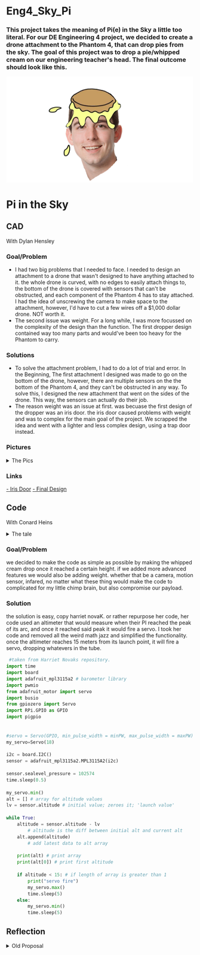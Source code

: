 # Eng4_Sky_Pi

### This project takes the meaning of Pi(e) in the Sky a little too literal. For our DE Engineering 4 project, we decided to create a drone attachment to the Phantom 4, that can drop pies from the sky. The goal of this project was to drop a pie/whipped cream on our engineering teacher's head. The final outcome should look like this.

<img src="https://github.com/cheins48/Eng4_Sky_Pi/blob/main/Pie.png?raw=true" width="500">

# Pi in the Sky

## CAD
With Dylan Hensley

### Goal/Problem

- I had two big problems that I needed to face. I needed to design an attachment to a drone that wasn't designed to have anything attached to it. the whole drone is curved, with no edges to easily attach things to, the bottom of the drone is covered with sensors that can't be obstructed, and each component of the Phantom 4 has to stay attached. I had the idea of unscrewing the camera to make space to the attachment, however, I'd have to cut a few wires off a $1,000 dollar drone. NOT worth it.
- The second issue was weight. For a long while, I was more focussed on the complexity of the design than the function. The first dropper design contained way too many parts and would've been too heavy for the Phantom to carry.

### Solutions

- To solve the attachment problem, I had to do a lot of trial and error. In the Beginning, The first attachment I designed was made to go on the bottom of the drone, however, there are multiple sensors on the the bottom of the Phantom 4, and they can't be obstructed in any way. To solve this, I designed the new attachment that went on the sides of the drone. This way, the sensors can actually do their job.
- The reason weight was an issue at first. was becuase the first design of the dropper was an iris door. the iris door caused problems with weight and was to complex for the main goal of the project. We scrapped the idea and went with a lighter and less complex design, using a trap door instead.

### Pictures

<details><summary>The Pics</summary>

* first draft of attachment ↓

<img src="https://github.com/cheins48/Eng4_Sky_Pi/blob/main/Screenshot%20(69).png?raw=true" width="200">

* first design of dropper ↓

<img src="https://github.com/cheins48/Eng4_Sky_Pi/blob/main/Screenshot%20(66).png?raw=true" width="200">

* final atleration of dropper ↓

<img src="https://github.com/cheins48/Eng4_Sky_Pi/blob/main/Screenshot%20(67).png?raw=true" width="200">

* final design of dropper ↓

<img src="https://github.com/cheins48/Eng4_Sky_Pi/blob/main/Screenshot%20(71).png?raw=true" width="200">

* final design of cylinder ↓

<img src="https://github.com/cheins48/Eng4_Sky_Pi/blob/main/Screenshot%20(73).png?raw=true" width="200">


  </details>

### Links
 [- Iris Door](https://github.com/OstrichIsYum/Robotic-Hand/blob/main/README.md#overview)
 [- Final Design](https://cvilleschools.onshape.com/documents/f7c19773c7e7398ac151e850/w/93b63ee8ed95d510d0a8f784/e/a8d8ad2519b2f786b5c9a8e2)

## Code
With Conard Heins

<details><summary>The tale</summary>
 
the code for this project was criminally simple. basically, when the pi reaches a certain altitude, a servo fires, opening a hatch and dropping whipped cream onto whatever unfortunate teacher got stuck with the dubious duo. so simple any ape could code it, right? WRONG, NOT THIS APE! I feel I should preface my struggles with the fact that computers hate me. "But Conrad, computers don't have emotion or preference over individuals, they only do as they're told." I hear you smuggly reassuring yourself that computers couldn't possibly rise up and kill us all behind your computer screen. well i'm something of a special case, see, when I was born, the horrible witch aichtee'em'ell actually cursed me with a terrible curse. now whenever i use a pi, github, or any coding software, something will go horribly wrong, an entirely unique issue that apparently no one has ever experienced before. every. single. time. for example: in the early stages of the coding process, whenever I attempted to upload my progress to github, it would never push properly. after WEEKS of troubleshooting we found out my pi, despite telling us it was pinging google, and had full connection to the internet, did not in fact have connection to the internet. the little piece of s*** would lie to me every time I was pinging the internet, how is it even able to do that!?!? like it would be able to give me a fake packet from the internet that did not exist. but whatever, simple fix right? just get a new pi. WRONG!!!! ladies and gentlemen, I tried 5 different raspberry pi's, and 3 seperate sim cards, different breadboards, a different T cobbler, 3 different peoples chromebooks, someone else's github altogether, I even got my chromebook upgraded to the new ones only the seniors get. they all had the exact same issue. it didn't matter if we already knew they worked, we would use setups from my neighbors that have been working all year. my PI would lie to my face every damn time. all that mattered was that I was the one using it, and I simply wouldn't be able to access github. my only option was to manually upload all my code and pray that it was 1: saved properly and 2: wouldn't get fried in the process. This severely stunted my progress, as I would have to spend upwards of 20 minutes at the beginning and end of the class.
 

 </details>
 
### Goal/Problem
 
we decided to make the code as simple as possible by making the whipped cream drop once it reached a certain height.  if we added more advanced features we would also be adding weight. whether that be a camera, motion sensor, infared, no matter what these thing would make the code to complicated for my little chimp brain, but also compromise our payload.

### Solution

the solution is easy, copy harriet novaK.  or rather repurpose her code, her code used an altimeter that would measure when their PI reached the peak of its arc, and once it reached said peak it would fire a servo.  I took her code and removed all the weird math jazz and simplified the functionality.  once the altimeter reaches 15 meters from its launch point, it will fire a servo, dropping whatevers in the tube.

```python
 #taken from Harriet Novaks repository.
import time
import board
import adafruit_mpl3115a2 # barometer library
import pwmio
from adafruit_motor import servo
import busio
from gpiozero import Servo
import RPi.GPIO as GPIO
import pigpio


#servo = Servo(GPIO, min_pulse_width = minPW, max_pulse_width = maxPW)
my_servo=Servo(18)

i2c = board.I2C()
sensor = adafruit_mpl3115a2.MPL3115A2(i2c)

sensor.sealevel_pressure = 102574
time.sleep(0.5)

my_servo.min()
alt = [] # array for altitude values
lv = sensor.altitude # initial value; zeroes it; 'launch value'

while True:
	altitude = sensor.altitude - lv
        # altitude is the diff between initial alt and current alt
	alt.append(altitude)
        # add latest data to alt array

	print(alt) # print array
	print(alt[0]) # print first altitude

	if altitude < 15: # if length of array is greater than 1
		print("servo fire")
		my_servo.max()
		time.sleep(5)
	else:
		my_servo.min()
		time.sleep(5)
 ```

## Reflection

<details><summary>Old Proposal</summary>
 
 
 # Proposal

For this years PI in the sky project me and dylan decided to make a thomas the tie fighter drone.  we think it would be a poetic end to our in class independent projects, as our first project together was thomas the dank tank.  we were inspired by this offhand photo we found. 

![alt text](https://github.com/cheins48/Eng4_Sky_Pi/blob/main/IThomas_the_TIE_fighter_drone_by_Null_Hypothesis_-_Thingiverse.jpg?raw=true)

## Problem
I do not have a thomas the tie fighter drone. This is a huge issue. Plus, Our first project (thomas the dank tank), was cut off at the last minute so we would like to let the Dank tank go out in a bang.

## Solution
make a thomas the tie fighter drone that shoots lasers and scares children.

## Some forseeable bumps in the road include:
1. the shape of tie fighters are really strange.  the walls and the shape of the cockpit will introduce a interesting challenge of space (get it, like space wars) managment.
2. weight,  goes hand in hand w/ the previous issue of shape.  but the walls will introduce a lot more weght to the build, the choice of material will be very important.  it will probably be styrofoam.
3. drone parts (see shopping list at bottom of page).  apparently we have a lot of these in the lab from an old Eng4 project but me and dylan havent seen any of them.
4. learning to program the drone parts.  the most annoying part of this is that there are countless drone coding tutorials ive found, but most are useless until I know what kind of harware I'm working with.
5. figuring out what out PI is gonna do.  the current plan is to make it turn laser pointers on and make a "pew" sound.

## Media/Design concepts
<img src="https://github.com/cheins48/Eng4_Sky_Pi/blob/main/Screenshot%20(29).png?raw=true" width="700">
<img src="https://github.com/cheins48/Eng4_Sky_Pi/blob/main/WIN_20220210_10_05_11_Pro.jpg?raw=true" width="700">

### Sudo Code For Laser
 ``` python
import pygame

# When turned on speaker plays downloaded audio

pygame.mixer.init()
pygame.mixer.music.load("myFile.wav")
pygame.mixer.music.play()
while pygame.mixer.music.get_busy() == True:
    continue
    
# When button on controller is pressed, laser go pew pew.
# When button is pressed, signal reaches laser's power sourse and turns on

```


## Links
most of the information about drones that we are learning comes from this really exellent two part youtube series on drone theory by riley morgan (linked here: https://www.youtube.com/watch?v=K05UwsiqZ_E&list=PLwQuIH2CxvuNwSc9hrZjqlJOshi5iXb3l)
video on making budget racing drone, also where we got our parts list.  https://www.youtube.com/watch?v=GFNGUDT_9_c
website for making a laser pointer. https://makersportal.com/blog/2019/5/27/diy-cat-laser-pointer-toy

Supplies need for project
[Shopping list](https://docs.google.com/document/d/1tPvGNWoNBOXyaVN1nHXxPhS11FHQBHK2nczqA5JGK0U/edit?usp=sharing)

[Flight concept](https://www.youtube.com/watch?v=Lkd2jHDpMM0)

## Schedule

We will only plan two to three weeks at a time to maintain flexablity.

our first three weeks will be dedicated to getting the PI stuff outta the way. 
feb 21st to 26th getting the lazer code opperational
feb 28th to march 2nd getting the speaker working
march 4th to 9th *Might* be dedicated to getting a signal from a remote and controling it remotly with a controller depending on whether we have a micro reciever, and if we are able to get the other weeks done.

https://cvilleschools.onshape.com/documents/d02f9702869bb797ed84e06b/w/fb1974f453891c9a477c8c79/e/1e578d433cdf4da34e018e66

_________________________________________________________________________________________________________________________________________________________________________________

# Project Pivot

## Problems

- Due to some unpredicted issues, we have changed our project backed to the whipped cream launching drone. We already have the rough drafts and the cost of our project will be reduced. The drone would have an attachment that could drop whipped cream on people. (Mr.Miller)

## Rough draft


<img src="https://github.com/cheins48/Eng4_Sky_Pi/blob/main/Screenshot%20(34).png?raw=true" width="700">

[Rough draft](https://cvilleschools.onshape.com/documents/7b0aa35e39150dcdb07f0aa1/w/73e9bc6d49cae74f99640450/e/dae8bcf0fcdd82229f5a84aa)

## New Shopping list

[Shopping list](https://docs.google.com/document/d/1tPvGNWoNBOXyaVN1nHXxPhS11FHQBHK2nczqA5JGK0U/edit?usp=sharing)

## Risks

- We altered our project a little late in the game but we still think that this is the best decision.
- We might have some complications with weight while making the whipped cream launcher.
- whipped cream = mess

 
</details>
